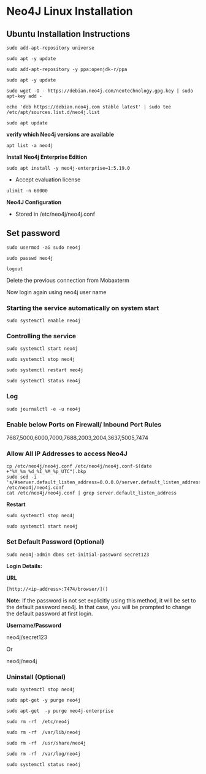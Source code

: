 # Neo4J Linux Installation
## **Ubuntu Installation Instructions**

```
sudo add-apt-repository universe
```

```
sudo apt -y update
```

```
sudo add-apt-repository -y ppa:openjdk-r/ppa
```

```
sudo apt -y update
```

```
sudo wget -O - https://debian.neo4j.com/neotechnology.gpg.key | sudo apt-key add -
```

```
echo 'deb https://debian.neo4j.com stable latest' | sudo tee /etc/apt/sources.list.d/neo4j.list
```

```
sudo apt update
```


**verify which Neo4j versions are available**
```
apt list -a neo4j
```

**Install Neo4j Enterprise Edition**
```
sudo apt install -y neo4j-enterprise=1:5.19.0
```

- Accept evaluation license

```
ulimit -n 60000
```

**Neo4J Configuration**
- Stored in /etc/neo4j/neo4j.conf

## Set password
```
sudo usermod -aG sudo neo4j
```

```
sudo passwd neo4j
```

```
logout
```


Delete the previous connection from Mobaxterm

Now login again using neo4j user name


### **Starting the service automatically on system start**
```
sudo systemctl enable neo4j
```

### **Controlling the service**
```
sudo systemctl start neo4j
```

```
sudo systemctl stop neo4j
```

```
sudo systemctl restart neo4j
```

```
sudo systemctl status neo4j
```


###
### **Log**
```
sudo journalctl -e -u neo4j
```

### **Enable below Ports on Firewall/ Inbound Port Rules**
7687,5000,6000,7000,7688,2003,2004,3637,5005,7474

### **Allow All IP Addresses to access Neo4J**
```
cp /etc/neo4j/neo4j.conf /etc/neo4j/neo4j.conf-$(date +"%Y_%m_%d_%I_%M_%p_UTC").bkp
sudo sed -i 's/#server.default_listen_address=0.0.0.0/server.default_listen_address=0.0.0.0/g' /etc/neo4j/neo4j.conf
cat /etc/neo4j/neo4j.conf | grep server.default_listen_address
```

**Restart**
```
sudo systemctl stop neo4j
```

```
sudo systemctl start neo4j
```


### **Set Default Password (Optional)**

```
sudo neo4j-admin dbms set-initial-password secret123
```


**Login Details:**

**URL**
```
[http://<ip-address>:7474/browser/]()
```

**Note:** If the password is not set explicitly using this method, it will be set to the default password neo4j. In that case, you will be prompted to change the default password at first login.


**Username/Password**

neo4j/secret123

Or

neo4j/neo4j


### **Uninstall (Optional)**
```
sudo systemctl stop neo4j
```

```
sudo apt-get -y purge neo4j
```

```
sudo apt-get  -y purge neo4j-enterprise
```

```
sudo rm -rf  /etc/neo4j
```

```
sudo rm -rf  /var/lib/neo4j
```

```
sudo rm -rf  /usr/share/neo4j
```

```
sudo rm -rf  /var/log/neo4j
```

```
sudo systemctl status neo4j
```

